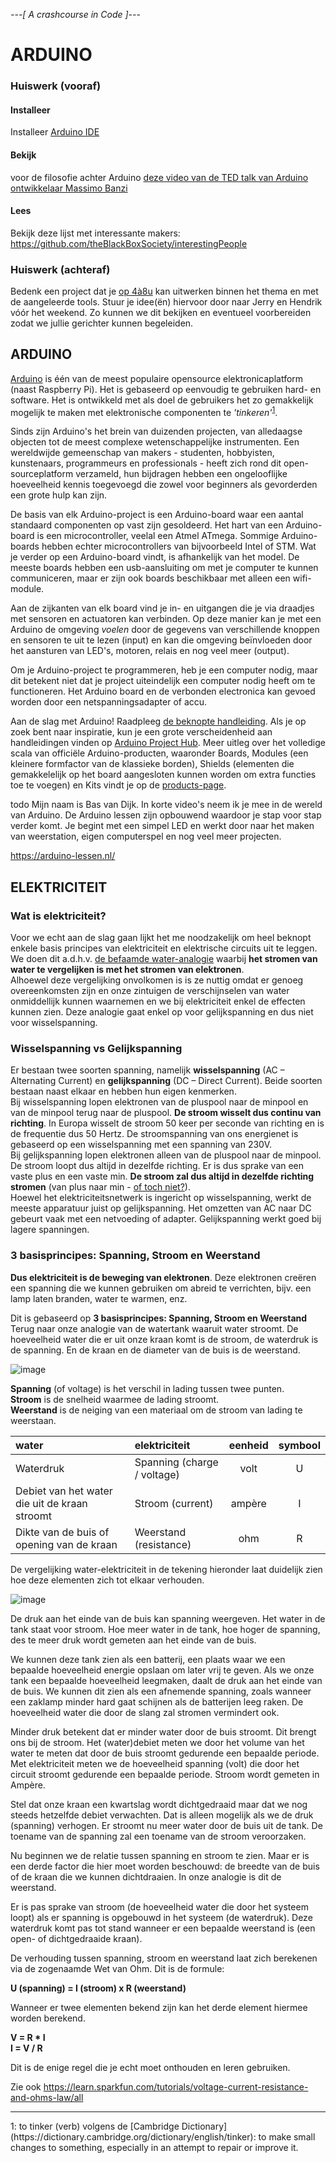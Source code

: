 *---[ A crashcourse in Code ]---*

# ARDUINO

### Huiswerk (vooraf)
#### Installeer
Installeer [Arduino IDE](https://www.arduino.cc/en/Main/Software) 

#### Bekijk
voor de filosofie achter Arduino [deze 
video van de TED talk van Arduino ontwikkelaar Massimo Banzi](https://www.ted.com/talks/massimo_banzi_how_arduino_is_open_sourcing_imagination)

#### Lees
Bekijk deze lijst met interessante makers: https://github.com/theBlackBoxSociety/interestingPeople

### Huiswerk (achteraf)
Bedenk een project dat je [op 4à8u](http://fffff.at/speed-project/) kan uitwerken binnen het thema en met de aangeleerde tools.
Stuur je idee(ën) hiervoor door naar Jerry en Hendrik vóór het weekend. Zo kunnen we dit bekijken en eventueel voorbereiden zodat we jullie gerichter kunnen begeleiden.

## ARDUINO
[Arduino](https://www.arduino.cc/) is één van de meest populaire opensource elektronicaplatform (naast Raspberry Pi). Het is gebaseerd op eenvoudig te gebruiken hard- en software. Het is ontwikkeld met als doel de gebruikers het zo gemakkelijk mogelijk te maken met elektronische componenten te *'tinkeren'*<sup>[1](#myfootnote1)</sup>. 

Sinds  zijn Arduino's het brein  van duizenden projecten, van alledaagse objecten tot de meest complexe wetenschappelijke instrumenten. Een wereldwijde gemeenschap van makers - studenten, hobbyisten, kunstenaars, programmeurs en professionals - heeft zich rond dit open-sourceplatform verzameld, hun bijdragen hebben een ongelooflijke hoeveelheid kennis toegevoegd die zowel voor beginners als gevorderden een grote hulp kan zijn.

De basis van elk Arduino-project is een Arduino-board waar een aantal standaard componenten op vast zijn gesoldeerd. Het hart van een Arduino-board is een microcontroller, veelal een Atmel ATmega. Sommige Arduino-boards hebben echter microcontrollers van bijvoorbeeld Intel of STM. Wat je verder op een Arduino-board vindt, is afhankelijk van het model. De meeste boards hebben een usb-aansluiting om met je computer te kunnen communiceren, maar er zijn ook boards beschikbaar met alleen een wifi-module. 

Aan de zijkanten van elk board vind je in- en uitgangen die je via draadjes met sensoren en actuatoren kan verbinden. Op deze manier kan je met een Arduino de omgeving *voelen* door de gegevens van verschillende knoppen en sensoren te uit te lezen (input) en kan die omgeving beïnvloeden door het aansturen van LED's, motoren, relais en nog veel meer (output).

Om je Arduino-project te programmeren, heb je een computer nodig, maar dit betekent niet dat je project uiteindelijk een computer nodig heeft om te functioneren. Het Arduino board en de verbonden electronica kan gevoed worden door een netspanningsadapter of accu. 

<!--Arduino-boards kunnen ingangen uitlezen - licht op een sensor, een vinger op een knop of een Twitter-bericht, ... - en veranderen in een uitgang - een motor activeren, een LED aanzetten, iets online publiceren. Het programmeren van een Arduino-bord doe je door er een reeks instructies - een grogramma - naar de microcontroller op het bord te sturen. Hiervoor gebruik je de Arduino-programmeertaal (C++) en de Arduino IDE (gebaseerd op Processing). De Arduino-software is eenvoudig te gebruiken voor beginners, maar toch flexibel genoeg voor gevorderde gebruikers. Het werkt op Mac, Windows en Linux. -->

Aan de slag met Arduino! Raadpleeg [de beknopte handleiding](https://www.arduino.cc/en/Guide/HomePage). Als je op zoek bent naar inspiratie, kun je een grote verscheidenheid aan handleidingen vinden op [Arduino Project Hub](https://create.arduino.cc/projecthub). Meer uitleg over het volledige scala van officiële Arduino-producten, waaronder Boards, Modules (een kleinere formfactor van de klassieke borden), Shields (elementen die gemakkelelijk op het board aangesloten kunnen worden om extra functies toe te voegen) en Kits vindt je op de [products-page](https://www.arduino.cc/en/Main/Products).

todo
Mijn naam is Bas van Dijk. In korte video's neem ik je mee in de wereld van Arduino. De Arduino lessen zijn opbouwend waardoor je stap voor stap verder komt. Je begint met een simpel LED en werkt door naar het maken van weerstation, eigen computerspel en nog veel meer projecten.

https://arduino-lessen.nl/


## ELEKTRICITEIT

### Wat is elektriciteit?
Voor we echt aan de slag gaan lijkt het me noodzakelijk om heel beknopt enkele basis principes van elektriciteit en elektrische circuits uit te leggen. We doen dit a.d.h.v. [de befaamde water-analogie](https://www.google.com/search?q=water+analogy+electricity&rlz=1C5CHFA_enBE830BE830&tbm=isch&source=iu&ictx=1&fir=dbS3D2uaZhjOOM%253A%252CK4Myskr2OVtrnM%252C_&vet=1&usg=AI4_-kQxWQPlProSZBU7MdNqTABPfzF32Q&sa=X&ved=2ahUKEwjEpdu29_rgAhVEbFAKHZAUCI8Q9QEwC3oECAIQGg&cshid=1552336599334250#imgdii=M9M0PrqjM8GPjM:&imgrc=3SVFvWMRRCq-oM:&vet=1) waarbij **het stromen van water te vergelijken is met het stromen van elektronen**.     
Alhoewel deze vergelijking onvolkomen is is ze nuttig omdat er genoeg overeenkomsten zijn en onze zintuigen de verschijnselen van water onmiddellijk kunnen waarnemen en we bij elektriciteit enkel de effecten kunnen zien. Deze analogie gaat enkel op voor gelijkspanning en dus niet voor wisselspanning. 

### Wisselspanning vs Gelijkspanning    
Er bestaan twee soorten spanning, namelijk **wisselspanning** (AC – Alternating Current) en **gelijkspanning** (DC – Direct Current). Beide soorten bestaan naast elkaar en hebben hun eigen kenmerken.    
Bij wisselspanning lopen elektronen van de pluspool naar de minpool en van de minpool terug naar de pluspool. **De stroom wisselt dus continu van richting**. In Europa wisselt de stroom 50 keer per seconde van richting en is de frequentie dus 50 Hertz. De stroomspanning van ons energienet is gebaseerd op een  wisselspanning met een spanning van 230V.   
Bij gelijkspanning lopen elektronen alleen van de pluspool naar de minpool. De stroom loopt dus altijd in dezelfde richting. Er is dus sprake van een vaste plus en een vaste min. **De stroom zal dus altijd in dezelfde richting stromen** (van plus naar min - [of toch niet?](https://electronics.stackexchange.com/questions/181615/does-electrical-current-flow-from-positive-to-negative-or-negative-to-positive)).    
Hoewel het elektriciteitsnetwerk is ingericht op wisselspanning, werkt de meeste apparatuur juist op gelijkspanning. Het omzetten van AC naar DC gebeurt vaak met een netvoeding of adapter. Gelijkspanning werkt goed bij lagere spanningen.

### 3 basisprincipes: Spanning, Stroom en Weerstand
**Dus elektriciteit is de beweging van elektronen**. Deze elektronen creëren een spanning die we kunnen gebruiken om abreid te verrichten, bijv. een lamp laten branden, water te warmen, enz. 

Dit is gebaseerd op **3 basisprincipes:
Spanning, Stroom en Weerstand**    
Terug naar onze analogie van de watertank waaruit water stroomt. De hoeveelheid water die er uit onze kraan komt is de stroom, de waterdruk is de spanning. En de kraan en de diameter van de buis is de weerstand. 

![image](images/arduino/wateranalogie.jpg)

    
**Spanning** (of voltage) is het verschil in lading tussen twee punten.   
**Stroom** is de snelheid waarmee de lading stroomt.  
**Weerstand** is de neiging van een materiaal om de stroom van lading te weerstaan.


 water | elektriciteit| eenheid | symbool |
 :--- | :--- | :---:  | :---:
 Waterdruk | Spanning (charge / voltage) | 	 volt |	 U
 Debiet van het water die uit de kraan stroomt | Stroom (current)	| ampère 	|  I
 Dikte van de buis of opening van de kraan | Weerstand (resistance) | ohm | R

De vergelijking water-elektriciteit in de tekening hieronder laat duidelijk zien hoe deze elementen zich tot elkaar verhouden.

![image](images/arduino/wateranalogie.png)

De druk aan het einde van de buis kan spanning weergeven. Het water in de tank staat voor stroom. Hoe meer water in de tank, hoe hoger de spanning, des te meer druk wordt gemeten aan het einde van de buis.

We kunnen deze tank zien als een batterij, een plaats waar we een bepaalde hoeveelheid energie opslaan om later vrij te geven. Als we onze tank een bepaalde hoeveelheid leegmaken, daalt de druk aan het einde van de buis. We kunnen dit zien als een afnemende spanning, zoals wanneer een zaklamp minder hard gaat schijnen als de batterijen leeg raken. De hoeveelheid water die door de slang zal stromen vermindert ook.

Minder druk betekent dat er minder water door de buis stroomt. Dit brengt ons bij de stroom. Het (water)debiet meten we door het volume van het water te meten dat door de buis stroomt gedurende een bepaalde periode. Met elektriciteit meten we de hoeveelheid spanning (volt) die door het circuit stroomt gedurende een bepaalde periode. Stroom wordt gemeten in Ampère.

Stel dat onze kraan een kwartslag wordt dichtgedraaid maar dat we nog steeds hetzelfde debiet verwachten. Dat is alleen mogelijk als we de druk (spanning) verhogen. Er stroomt nu meer water door de buis uit de tank. De toename van de spanning zal een toename van de stroom veroorzaken.

Nu beginnen we de relatie tussen spanning en stroom te zien. Maar er is een derde factor die hier moet worden beschouwd: de breedte van de buis of de kraan die we kunnen dichtdraaien. In onze analogie is dit de weerstand.

Er is pas sprake van stroom (de hoeveelheid water die door het systeem loopt) als er spanning is opgebouwd in het systeem (de waterdruk). Deze waterdruk komt pas tot stand wanneer er een bepaalde weerstand is (een open- of dichtgedraaide kraan).

De verhouding tussen spanning, stroom en weerstand laat zich berekenen via de zogenaamde
Wet van Ohm. Dit is de formule:

**U (spanning) = I (stroom) x R (weerstand)**

Wanneer er twee elementen bekend zijn kan het derde element hiermee worden berekend.


**V = R * I**    
**I = V / R**

Dit is de enige regel die je echt moet onthouden en leren gebruiken.


Zie ook https://learn.sparkfun.com/tutorials/voltage-current-resistance-and-ohms-law/all

<hr>
<a name="myfootnote1">1</a>: to tinker (verb) volgens de [Cambridge Dictionary](https://dictionary.cambridge.org/dictionary/english/tinker): to make small changes to something, especially in an attempt to repair or improve it.
